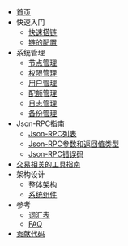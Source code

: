 - [首页](zh-CN/latest/index.md)
- 快速入门
    - [快速搭链](zh-CN/latest/getting_started/getting_started.md)
    - [链的配置](zh-CN/latest/getting_started/admintool.md)
- 系统管理
    - [节点管理](zh-CN/latest/system_management/node.md)
    - [权限管理](zh-CN/latest/system_management/permission.md)
    - [用户管理](zh-CN/latest/system_management/user.md)
    - [配额管理](zh-CN/latest/system_management/quota.md)
    - [日志管理](zh-CN/latest/system_management/log.md)
    - [备份管理](zh-CN/latest/system_management/snapshot.md)
- Json-RPC指南
    - [Json-RPC列表](zh-CN/latest/rpc_guide/rpc.md)
    - [Json-RPC参数和返回值类型](zh-CN/latest/rpc_guide/rpc-types.md)
    - [Json-RPC错误码](zh-CN/latest/rpc_guide/rpc_error_code.md)
- [交易相关的工具指南](zh-CN/latest/txtool.md)
- 架构设计
    - [整体架构](zh-CN/latest/architecture/architecture.md)
    - [系统组件](zh-CN/latest/architecture/components.md)
- 参考
    - [词汇表](zh-CN/latest/reference/glossary.md)
    - [FAQ](zh-CN/latest/reference/faq.md)
- [贡献代码](zh-CN/latest/contributing.md)
